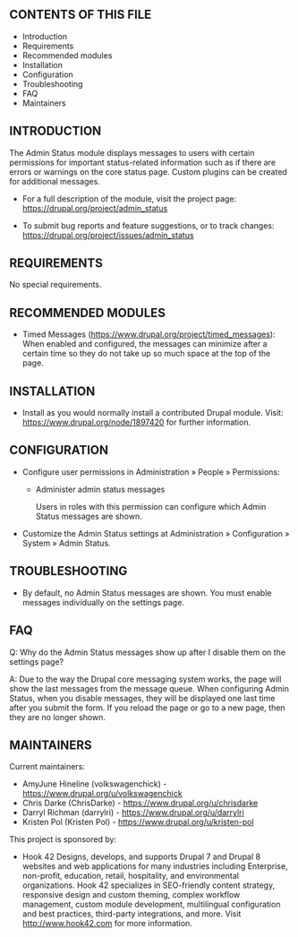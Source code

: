 CONTENTS OF THIS FILE
---------------------

 * Introduction
 * Requirements
 * Recommended modules
 * Installation
 * Configuration
 * Troubleshooting
 * FAQ
 * Maintainers


INTRODUCTION
------------

The Admin Status module displays messages to users with certain permissions for
important status-related information such as if there are errors or warnings on
the core status page. Custom plugins can be created for additional messages.

 * For a full description of the module, visit the project page:
   https://drupal.org/project/admin_status

 * To submit bug reports and feature suggestions, or to track changes:
   https://drupal.org/project/issues/admin_status


REQUIREMENTS
------------

No special requirements.


RECOMMENDED MODULES
-------------------

 * Timed Messages (https://www.drupal.org/project/timed_messages):
   When enabled and configured, the messages can minimize after a certain time
   so they do not take up so much space at the top of the page.


INSTALLATION
------------

 * Install as you would normally install a contributed Drupal module. Visit:
   https://www.drupal.org/node/1897420 for further information.


CONFIGURATION
-------------

 * Configure user permissions in Administration » People » Permissions:

   - Administer admin status messages

     Users in roles with this permission can configure which Admin Status
     messages are shown.

 * Customize the Admin Status settings at Administration » Configuration »
   System » Admin Status.


TROUBLESHOOTING
---------------

 * By default, no Admin Status messages are shown. You must enable messages
   individually on the settings page.


FAQ
---

Q: Why do the Admin Status messages show up after I disable them on the settings
   page?

A: Due to the way the Drupal core messaging system works, the page will show the
   last messages from the message queue. When configuring Admin Status, when you
   disable messages, they will be displayed one last time after you submit the
   form. If you reload the page or go to a new page, then they are no longer
   shown.


MAINTAINERS
-----------

Current maintainers:
 * AmyJune Hineline (volkswagenchick) - https://www.drupal.org/u/volkswagenchick
 * Chris Darke (ChrisDarke) - https://www.drupal.org/u/chrisdarke
 * Darryl Richman (darrylri) - https://www.drupal.org/u/darrylri
 * Kristen Pol (Kristen Pol) - https://www.drupal.org/u/kristen-pol

This project is sponsored by:
 * Hook 42
   Designs, develops, and supports Drupal 7 and Drupal 8 websites and web
   applications for many industries including Enterprise, non-profit, education,
   retail, hospitality, and environmental organizations. Hook 42 specializes in
   SEO-friendly content strategy, responsive design and custom theming, complex
   workflow management, custom module development, multilingual configuration
   and best practices, third-party integrations, and more. Visit
   http://www.hook42.com for more information.
